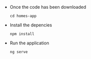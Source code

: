 
- Once the code has been downloaded

  `cd homes-app`

- Install the depencies

  `npm install` 

- Run the application 

  `ng serve`
